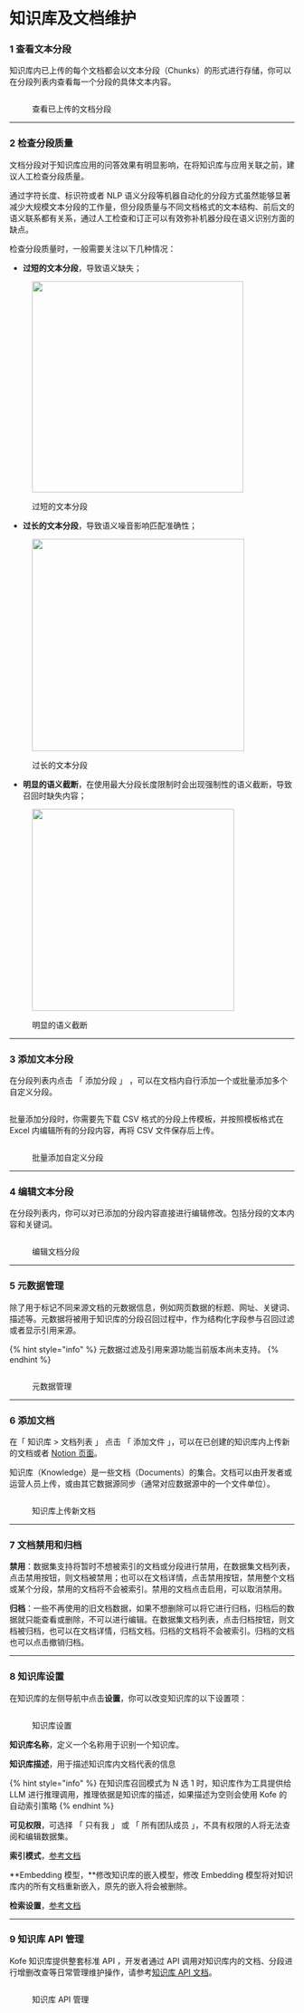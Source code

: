 # 知识库及文档维护

### 1 查看文本分段

知识库内已上传的每个文档都会以文本分段（Chunks）的形式进行存储，你可以在分段列表内查看每一个分段的具体文本内容。

<figure><img src="../../.gitbook/assets/image (3) (1) (1) (1) (1) (1) (1) (1) (1) (1) (1) (1).png" alt=""><figcaption><p>查看已上传的文档分段</p></figcaption></figure>

***

### 2 检查分段质量

文档分段对于知识库应用的问答效果有明显影响，在将知识库与应用关联之前，建议人工检查分段质量。

通过字符长度、标识符或者 NLP 语义分段等机器自动化的分段方式虽然能够显著减少大规模文本分段的工作量，但分段质量与不同文档格式的文本结构、前后文的语义联系都有关系，通过人工检查和订正可以有效弥补机器分段在语义识别方面的缺点。

检查分段质量时，一般需要关注以下几种情况：

* **过短的文本分段**，导致语义缺失；

<figure><img src="../../.gitbook/assets/image (183).png" alt="" width="373"><figcaption><p>过短的文本分段</p></figcaption></figure>

* **过长的文本分段**，导致语义噪音影响匹配准确性；

<figure><img src="../../.gitbook/assets/image (186).png" alt="" width="375"><figcaption><p>过长的文本分段</p></figcaption></figure>

* **明显的语义截断**，在使用最大分段长度限制时会出现强制性的语义截断，导致召回时缺失内容；

<figure><img src="../../.gitbook/assets/image (185).png" alt="" width="357"><figcaption><p>明显的语义截断</p></figcaption></figure>

***

### 3 添加文本分段

在分段列表内点击 「 添加分段 」 ，可以在文档内自行添加一个或批量添加多个自定义分段。

<figure><img src="../../.gitbook/assets/image (2) (1) (1) (1) (1) (1) (1) (1) (1) (1) (1) (1) (1) (1).png" alt=""><figcaption></figcaption></figure>

批量添加分段时，你需要先下载 CSV 格式的分段上传模板，并按照模板格式在 Excel 内编辑所有的分段内容，再将 CSV 文件保存后上传。

<figure><img src="../../.gitbook/assets/image (4) (1) (1) (1) (1) (1) (1) (1) (1).png" alt=""><figcaption><p>批量添加自定义分段</p></figcaption></figure>

***

### 4 编辑文本分段

在分段列表内，你可以对已添加的分段内容直接进行编辑修改。包括分段的文本内容和关键词。

<figure><img src="../../.gitbook/assets/image (5) (1) (1) (1) (1).png" alt=""><figcaption><p>编辑文档分段</p></figcaption></figure>

***

### 5 元数据管理

除了用于标记不同来源文档的元数据信息，例如网页数据的标题、网址、关键词、描述等。元数据将被用于知识库的分段召回过程中，作为结构化字段参与召回过滤或者显示引用来源。

{% hint style="info" %}
元数据过滤及引用来源功能当前版本尚未支持。
{% endhint %}

<figure><img src="../../.gitbook/assets/image (179).png" alt=""><figcaption><p>元数据管理</p></figcaption></figure>

***

### 6 添加文档

在「 知识库 > 文档列表 」 点击 「 添加文件 」，可以在已创建的知识库内上传新的文档或者 [Notion 页面](sync-from-notion.md)。

知识库（Knowledge）是一些文档（Documents）的集合。文档可以由开发者或运营人员上传，或由其它数据源同步（通常对应数据源中的一个文件单位）。

<figure><img src="../../.gitbook/assets/image (181).png" alt=""><figcaption><p>知识库上传新文档</p></figcaption></figure>

***

### 7 文档禁用和归档

**禁用**：数据集支持将暂时不想被索引的文档或分段进行禁用，在数据集文档列表，点击禁用按钮，则文档被禁用；也可以在文档详情，点击禁用按钮，禁用整个文档或某个分段，禁用的文档将不会被索引。禁用的文档点击启用，可以取消禁用。

**归档**：一些不再使用的旧文档数据，如果不想删除可以将它进行归档，归档后的数据就只能查看或删除，不可以进行编辑。在数据集文档列表，点击归档按钮，则文档被归档，也可以在文档详情，归档文档。归档的文档将不会被索引。归档的文档也可以点击撤销归档。

***

### 8 知识库设置

在知识库的左侧导航中点击**设置**，你可以改变知识库的以下设置项：

<figure><img src="../../.gitbook/assets/image (182).png" alt=""><figcaption><p>知识库设置</p></figcaption></figure>

**知识库名称**，定义一个名称用于识别一个知识库。

**知识库描述**，用于描述知识库内文档代表的信息

{% hint style="info" %}
在知识库召回模式为 N 选 1 时，知识库作为工具提供给 LLM 进行推理调用，推理依据是知识库的描述，如果描述为空则会使用 Kofe 的自动索引策略
{% endhint %}

**可见权限**，可选择 「 只有我 」 或 「 所有团队成员 」，不具有权限的人将无法查阅和编辑数据集。

**索引模式**，[参考文档](https://docs.kofe.ai/v/zh-hans/guides/knowledge-base/create-knowledge-and-upload-documents#id-5-suo-yin-fang-shi)

\*\*Embedding 模型，\*\*修改知识库的嵌入模型，修改 Embedding 模型将对知识库内的所有文档重新嵌入，原先的嵌入将会被删除。

**检索设置**，[参考文档](https://docs.kofe.ai/v/zh-hans/guides/knowledge-base/create-knowledge-and-upload-documents#id-6-jian-suo-she-zhi)

***

### 9 知识库 API 管理

Kofe 知识库提供整套标准 API ，开发者通过 API 调用对知识库内的文档、分段进行增删改查等日常管理维护操作，请参考[知识库 API 文档](maintain-dataset-via-api.md)。

<figure><img src="../../.gitbook/assets/image (180).png" alt=""><figcaption><p>知识库 API 管理</p></figcaption></figure>
